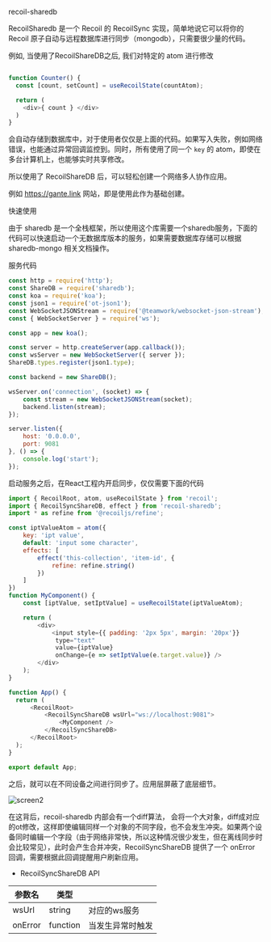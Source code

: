 recoil-sharedb

RecoilSharedb 是一个 Recoil 的 RecoilSync 实现，简单地说它可以将你的 Recoil 原子自动与远程数据库进行同步（mongodb），只需要很少量的代码。

例如, 当使用了RecoilShareDB之后, 我们对特定的 atom 进行修改

```javascript

function Counter() {
  const [count, setCount] = useRecoilState(countAtom);

  return (
    <div>{ count } </div>
  )
}

```

会自动存储到数据库中，对于使用者仅仅是上面的代码。如果写入失败，例如网络错误，也能通过异常回调监控到。同时，所有使用了同一个 `key` 的 atom，即使在多台计算机上，也能够实时共享修改。

所以使用了 RecoilShareDB 后，可以轻松创建一个网络多人协作应用。

例如 https://gante.link 网站，即是使用此作为基础创建。


快速使用

由于 sharedb 是一个全栈框架，所以使用这个库需要一个sharedb服务，下面的代码可以快速启动一个无数据库版本的服务，如果需要数据库存储可以根据 sharedb-mongo 相关文档操作。

服务代码

```js
const http = require('http');
const ShareDB = require('sharedb');
const koa = require('koa');
const json1 = require('ot-json1');
const WebSocketJSONStream = require('@teamwork/websocket-json-stream');
const { WebSocketServer } = require('ws');

const app = new koa();

const server = http.createServer(app.callback());
const wsServer = new WebSocketServer({ server });
ShareDB.types.register(json1.type);

const backend = new ShareDB();

wsServer.on('connection', (socket) => {
    const stream = new WebSocketJSONStream(socket);
    backend.listen(stream);
});

server.listen({
    host: '0.0.0.0',
    port: 9081
}, () => {
    console.log('start');
});
```


启动服务之后，在React工程内开启同步，仅仅需要下面的代码

```js
import { RecoilRoot, atom, useRecoilState } from 'recoil';
import { RecoilSyncShareDB, effect } from 'recoil-sharedb';
import * as refine from '@recoiljs/refine';

const iptValueAtom = atom({
    key: 'ipt value',
    default: 'input some character',
    effects: [
        effect('this-collection', 'item-id', {
            refine: refine.string()
        })
    ]
})
function MyComponent() {
    const [iptValue, setIptValue] = useRecoilState(iptValueAtom);

    return (
        <div>
            <input style={{ padding: '2px 5px', margin: '20px'}}
             type="text"
             value={iptValue}
             onChange={e => setIptValue(e.target.value)} />
        </div>
    );
}

function App() {
  return (
      <RecoilRoot>
          <RecoilSyncShareDB wsUrl="ws://localhost:9081">
              <MyComponent />
          </RecoilSyncShareDB>
      </RecoilRoot>
  );
}

export default App;
```

之后，就可以在不同设备之间进行同步了。应用层屏蔽了底层细节。

![screen2](https://user-images.githubusercontent.com/9263655/220231953-37b9e12e-3777-40d9-b89f-1174b10a6a15.gif)


在这背后，recoil-sharedb 内部会有一个diff算法， 会将一个大对象，diff成对应的ot修改，这样即使编辑同样一个对象的不同字段，也不会发生冲突。如果两个设备同时编辑一个字段（由于网络非常快，所以这种情况很少发生，但在离线同步时会比较常见），此时会产生合并冲突，RecoilSyncShareDB 提供了一个 onError 回调，需要根据此回调提醒用户刷新应用。

* RecoilSyncShareDB API

| 参数名  | 类型     |                  |
|---------|----------|------------------|
| wsUrl   | string   | 对应的ws服务     |
| onError | function | 当发生异常时触发 |
